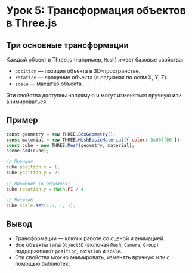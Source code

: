 # Урок 5: Трансформация объектов в Three.js

## Три основные трансформации
Каждый объект в Three.js (например, `Mesh`) имеет базовые свойства:

- `position` — позиция объекта в 3D-пространстве.
- `rotation` — вращение объекта (в радианах по осям X, Y, Z).
- `scale` — масштаб объекта.

Эти свойства доступны напрямую и могут изменяться вручную или анимироваться.

## Пример
```js
const geometry = new THREE.BoxGeometry();
const material = new THREE.MeshBasicMaterial({ color: 0x00ff00 });
const cube = new THREE.Mesh(geometry, material);
scene.add(cube);

// Позиция
cube.position.x = 1;
cube.position.y = 2;

// Вращение (в радианах)
cube.rotation.y = Math.PI / 4;

// Масштаб
cube.scale.set(1.5, 1, 1);
```

## Вывод
- Трансформации — ключ к работе со сценой и анимацией.
- Все объекты типа `Object3D` (включая `Mesh`, `Camera`, `Group`) поддерживают `position`, `rotation` и `scale`.
- Эти свойства можно анимировать, изменять вручную или с помощью библиотек.